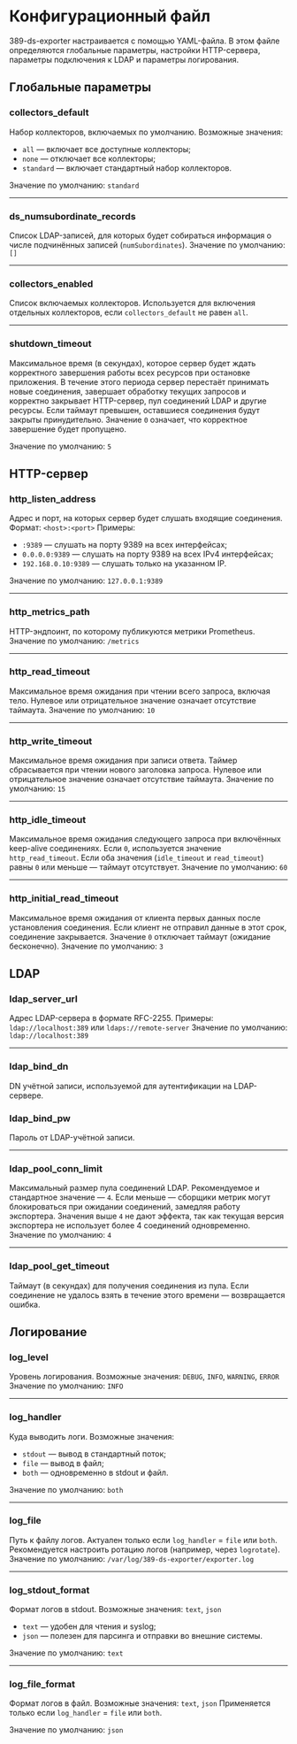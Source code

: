 # Конфигурационный файл

389-ds-exporter настраивается с помощью YAML-файла.
В этом файле определяются глобальные параметры, настройки HTTP-сервера, параметры подключения к LDAP и параметры логирования.

## Глобальные параметры

### collectors_default
Набор коллекторов, включаемых по умолчанию.
Возможные значения:
- `all` — включает все доступные коллекторы;
- `none` — отключает все коллекторы;
- `standard` — включает стандартный набор коллекторов.

Значение по умолчанию: `standard`

---

### ds_numsubordinate_records
Список LDAP-записей, для которых будет собираться информация о числе подчинённых записей (`numSubordinates`).
Значение по умолчанию: `[]`

---

### collectors_enabled
Список включаемых коллекторов.
Используется для включения отдельных коллекторов, если `collectors_default` не равен `all`.

---

### shutdown_timeout
Максимальное время (в секундах), которое сервер будет ждать корректного завершения работы всех ресурсов при остановке приложения.
В течение этого периода сервер перестаёт принимать новые соединения, завершает обработку текущих запросов и корректно закрывает HTTP-сервер, пул соединений LDAP и другие ресурсы.
Если таймаут превышен, оставшиеся соединения будут закрыты принудительно.
Значение `0` означает, что корректное завершение будет пропущено.

Значение по умолчанию: `5`

## HTTP-сервер

### http_listen_address
Адрес и порт, на которых сервер будет слушать входящие соединения.
Формат: `<host>:<port>`
Примеры:
- `:9389` — слушать на порту 9389 на всех интерфейсах;
- `0.0.0.0:9389` — слушать на порту 9389 на всех IPv4 интерфейсах;
- `192.168.0.10:9389` — слушать только на указанном IP.

Значение по умолчанию: `127.0.0.1:9389`

---

### http_metrics_path
HTTP-эндпоинт, по которому публикуются метрики Prometheus.
Значение по умолчанию: `/metrics`

---

### http_read_timeout
Максимальное время ожидания при чтении всего запроса, включая тело.
Нулевое или отрицательное значение означает отсутствие таймаута.
Значение по умолчанию: `10`

---

### http_write_timeout
Максимальное время ожидания при записи ответа.
Таймер сбрасывается при чтении нового заголовка запроса.
Нулевое или отрицательное значение означает отсутствие таймаута.
Значение по умолчанию: `15`

---

### http_idle_timeout
Максимальное время ожидания следующего запроса при включённых keep-alive соединениях.
Если `0`, используется значение `http_read_timeout`.
Если оба значения (`idle_timeout` и `read_timeout`) равны `0` или меньше — таймаут отсутствует.
Значение по умолчанию: `60`

---

### http_initial_read_timeout
Максимальное время ожидания от клиента первых данных после установления соединения.
Если клиент не отправил данные в этот срок, соединение закрывается.
Значение `0` отключает таймаут (ожидание бесконечно).
Значение по умолчанию: `3`

## LDAP

### ldap_server_url
Адрес LDAP-сервера в формате RFC-2255.
Примеры: `ldap://localhost:389` или `ldaps://remote-server`
Значение по умолчанию: `ldap://localhost:389`

---

### ldap_bind_dn
DN учётной записи, используемой для аутентификации на LDAP-сервере.

### ldap_bind_pw
Пароль от LDAP-учётной записи.

---

### ldap_pool_conn_limit
Максимальный размер пула соединений LDAP.
Рекомендуемое и стандартное значение — `4`.
Если меньше — сборщики метрик могут блокироваться при ожидании соединений, замедляя работу экспортера.
Значения выше `4` не дают эффекта, так как текущая версия экспортера не использует более 4 соединений одновременно.
Значение по умолчанию: `4`

---

### ldap_pool_get_timeout
Таймаут (в секундах) для получения соединения из пула.
Если соединение не удалось взять в течение этого времени — возвращается ошибка.

## Логирование

### log_level
Уровень логирования.
Возможные значения: `DEBUG`, `INFO`, `WARNING`, `ERROR`
Значение по умолчанию: `INFO`

---

### log_handler
Куда выводить логи.
Возможные значения:
- `stdout` — вывод в стандартный поток;
- `file` — вывод в файл;
- `both` — одновременно в stdout и файл.

Значение по умолчанию: `both`

---

### log_file
Путь к файлу логов.
Актуален только если `log_handler` = `file` или `both`.
Рекомендуется настроить ротацию логов (например, через `logrotate`).
Значение по умолчанию: `/var/log/389-ds-exporter/exporter.log`

---

### log_stdout_format
Формат логов в stdout.
Возможные значения: `text`, `json`
- `text` — удобен для чтения и syslog;
- `json` — полезен для парсинга и отправки во внешние системы.

Значение по умолчанию: `text`

---

### log_file_format
Формат логов в файл.
Возможные значения: `text`, `json`
Применяется только если `log_handler` = `file` или `both`.

Значение по умолчанию: `json`
